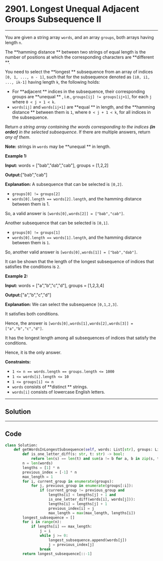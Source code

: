 # 2901. Longest Unequal Adjacent Groups Subsequence II

---

You are given a string array `words`, and an array `groups`, both arrays having length `n`.

The **hamming distance ** between two strings of equal length is the number of positions at which the corresponding characters are **different **.

You need to select the **longest ** subsequence from an array of indices `[0, 1, ..., n - 1]`, such that for the subsequence denoted as `[i0, i1, ..., ik-1]` having length `k`, the following holds:

  * For **adjacent ** indices in the subsequence, their corresponding groups are **unequal ** , i.e., `groups[ij] != groups[ij+1]`, for each `j` where `0 < j + 1 < k`.
  * `words[ij]` and `words[ij+1]` are **equal ** in length, and the **hamming distance ** between them is `1`, where `0 < j + 1 < k`, for all indices in the subsequence.



Return _a string array containing the words corresponding to the indices **(in order)** in the selected subsequence_. If there are multiple answers, return _any of them_.

**Note:** strings in `words` may be **unequal ** in length.

 

**Example 1:**

**Input:** words = ["bab","dab","cab"], groups = [1,2,2]

**Output:**["bab","cab"]

**Explanation:** A subsequence that can be selected is `[0,2]`.

  * `groups[0] != groups[2]`
  * `words[0].length == words[2].length`, and the hamming distance between them is 1.



So, a valid answer is `[words[0],words[2]] = ["bab","cab"]`.

Another subsequence that can be selected is `[0,1]`.

  * `groups[0] != groups[1]`
  * `words[0].length == words[1].length`, and the hamming distance between them is `1`.



So, another valid answer is `[words[0],words[1]] = ["bab","dab"]`.

It can be shown that the length of the longest subsequence of indices that satisfies the conditions is `2`.

**Example 2:**

**Input:** words = ["a","b","c","d"], groups = [1,2,3,4]

**Output:**["a","b","c","d"]

**Explanation:** We can select the subsequence `[0,1,2,3]`.

It satisfies both conditions.

Hence, the answer is `[words[0],words[1],words[2],words[3]] = ["a","b","c","d"]`.

It has the longest length among all subsequences of indices that satisfy the conditions.

Hence, it is the only answer.

 

**Constraints:**

  * `1 <= n == words.length == groups.length <= 1000`
  * `1 <= words[i].length <= 10`
  * `1 <= groups[i] <= n`
  * `words` consists of **distinct ** strings.
  * `words[i]` consists of lowercase English letters.

---

## Solution



---

## Code
```python
class Solution:
    def getWordsInLongestSubsequence(self, words: List[str], groups: List[int]) -> List[str]:
        def is_one_letter_diff(s: str, t: str) -> bool:
            return len(s) == len(t) and sum(a != b for a, b in zip(s, t)) == 1
        n = len(words)
        lengths = [1] * n
        previous_index = [-1] * n
        max_length = 1
        for i, current_group in enumerate(groups):
            for j, previous_group in enumerate(groups[:i]):
                if (current_group != previous_group and 
                    lengths[i] < lengths[j] + 1 and 
                    is_one_letter_diff(words[i], words[j])):
                    lengths[i] = lengths[j] + 1
                    previous_index[i] = j
                    max_length = max(max_length, lengths[i])
        longest_subsequence = []
        for i in range(n):
            if lengths[i] == max_length:
                j = i
                while j >= 0:
                    longest_subsequence.append(words[j])
                    j = previous_index[j]
                break
        return longest_subsequence[::-1]
```
